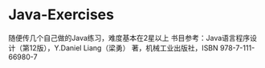 # Java-Exercises
随便传几个自己做的Java练习，难度基本在2星以上
书目参考：Java语言程序设计（第12版），Y.Daniel Liang（梁勇） 著，机械工业出版社，ISBN 978-7-111-66980-7
